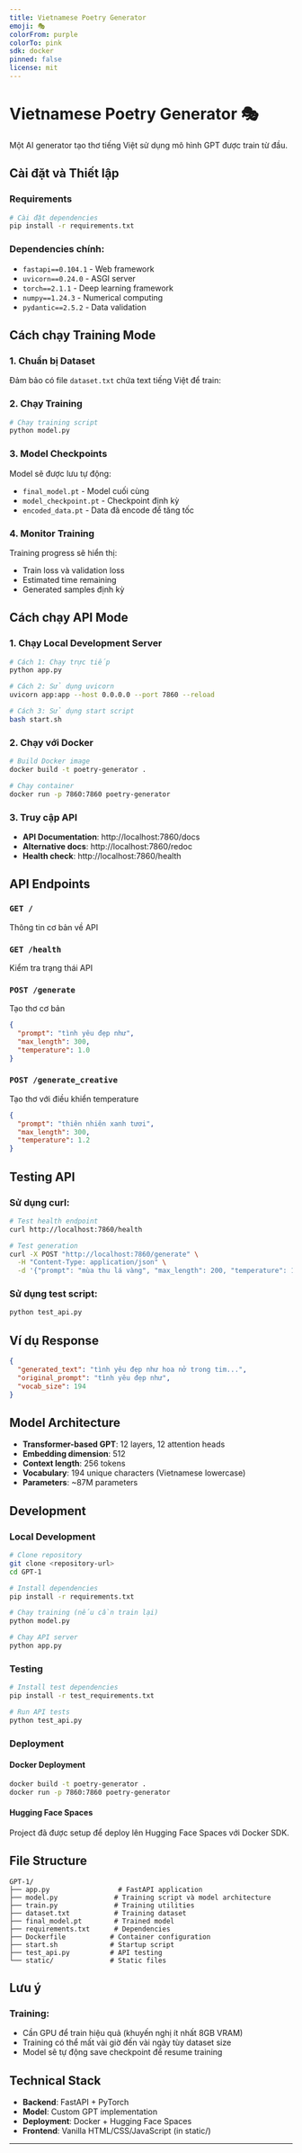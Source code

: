 ```yaml
---
title: Vietnamese Poetry Generator
emoji: 🎭
colorFrom: purple
colorTo: pink
sdk: docker
pinned: false
license: mit
---
```


# Vietnamese Poetry Generator 🎭

Một AI generator tạo thơ tiếng Việt sử dụng mô hình GPT được train từ đầu.

## Cài đặt và Thiết lập

### Requirements
```bash
# Cài đặt dependencies
pip install -r requirements.txt
```

### Dependencies chính:
- `fastapi==0.104.1` - Web framework
- `uvicorn==0.24.0` - ASGI server
- `torch==2.1.1` - Deep learning framework
- `numpy==1.24.3` - Numerical computing
- `pydantic==2.5.2` - Data validation

## Cách chạy Training Mode

### 1. Chuẩn bị Dataset
Đảm bảo có file `dataset.txt` chứa text tiếng Việt để train:


### 2. Chạy Training
```bash
# Chạy training script
python model.py
```

### 3. Model Checkpoints
Model sẽ được lưu tự động:
- `final_model.pt` - Model cuối cùng
- `model_checkpoint.pt` - Checkpoint định kỳ
- `encoded_data.pt` - Data đã encode để tăng tốc

### 4. Monitor Training
Training progress sẽ hiển thị:
- Train loss và validation loss
- Estimated time remaining
- Generated samples định kỳ

## Cách chạy API Mode

### 1. Chạy Local Development Server
```bash
# Cách 1: Chạy trực tiếp
python app.py

# Cách 2: Sử dụng uvicorn
uvicorn app:app --host 0.0.0.0 --port 7860 --reload

# Cách 3: Sử dụng start script
bash start.sh
```

### 2. Chạy với Docker
```bash
# Build Docker image
docker build -t poetry-generator .

# Chạy container
docker run -p 7860:7860 poetry-generator
```

### 3. Truy cập API
- **API Documentation**: http://localhost:7860/docs
- **Alternative docs**: http://localhost:7860/redoc
- **Health check**: http://localhost:7860/health

## API Endpoints

### `GET /`
Thông tin cơ bản về API

### `GET /health`
Kiểm tra trạng thái API

### `POST /generate`
Tạo thơ cơ bản
```json
{
  "prompt": "tình yêu đẹp như",
  "max_length": 300,
  "temperature": 1.0
}
```

### `POST /generate_creative`
Tạo thơ với điều khiển temperature
```json
{
  "prompt": "thiên nhiên xanh tươi",
  "max_length": 300,
  "temperature": 1.2
}
```

## Testing API

### Sử dụng curl:
```bash
# Test health endpoint
curl http://localhost:7860/health

# Test generation
curl -X POST "http://localhost:7860/generate" \
  -H "Content-Type: application/json" \
  -d '{"prompt": "mùa thu lá vàng", "max_length": 200, "temperature": 1.0}'
```

### Sử dụng test script:
```bash
python test_api.py
```

## Ví dụ Response

```json
{
  "generated_text": "tình yêu đẹp như hoa nở trong tim...",
  "original_prompt": "tình yêu đẹp như",
  "vocab_size": 194
}
```

## Model Architecture

- **Transformer-based GPT**: 12 layers, 12 attention heads
- **Embedding dimension**: 512
- **Context length**: 256 tokens
- **Vocabulary**: 194 unique characters (Vietnamese lowercase)
- **Parameters**: ~87M parameters

## Development

### Local Development
```bash
# Clone repository
git clone <repository-url>
cd GPT-1

# Install dependencies
pip install -r requirements.txt

# Chạy training (nếu cần train lại)
python model.py

# Chạy API server
python app.py
```

### Testing
```bash
# Install test dependencies
pip install -r test_requirements.txt

# Run API tests
python test_api.py
```

### Deployment

#### Docker Deployment
```bash
docker build -t poetry-generator .
docker run -p 7860:7860 poetry-generator
```

#### Hugging Face Spaces
Project đã được setup để deploy lên Hugging Face Spaces với Docker SDK.

## File Structure

```
GPT-1/
├── app.py                 # FastAPI application
├── model.py              # Training script và model architecture
├── train.py              # Training utilities
├── dataset.txt           # Training dataset
├── final_model.pt        # Trained model
├── requirements.txt      # Dependencies
├── Dockerfile           # Container configuration
├── start.sh             # Startup script
├── test_api.py          # API testing
└── static/              # Static files
```

## Lưu ý

### Training:
- Cần GPU để train hiệu quả (khuyến nghị ít nhất 8GB VRAM)
- Training có thể mất vài giờ đến vài ngày tùy dataset size
- Model sẽ tự động save checkpoint để resume training


## Technical Stack

- **Backend**: FastAPI + PyTorch
- **Model**: Custom GPT implementation
- **Deployment**: Docker + Hugging Face Spaces
- **Frontend**: Vanilla HTML/CSS/JavaScript (in static/)

---

